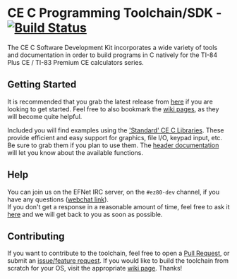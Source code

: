 # CE C Programming Toolchain/SDK -  [![Build Status](https://travis-ci.org/CE-Programming/toolchain.svg)](https://travis-ci.org/CE-Programming/toolchain)

The CE C Software Development Kit incorporates a wide variety of tools and documentation in order to build programs in C natively for the TI-84 Plus CE / TI-83 Premium CE calculators series.

## Getting Started

It is recommended that you grab the latest release from [here](https://github.com/CE-Programming/toolchain/releases/latest) if you are looking to get started. Feel free to also bookmark the [wiki pages](https://github.com/CE-Programming/toolchain/wiki), as they will become quite helpful.

Included you will find examples using the ['Standard' CE C Libraries](https://github.com/CE-Programming/libraries/releases/latest). These provide efficient and easy support for graphics, file I/O, keypad input, etc. Be sure to grab them if you plan to use them. The [header documentation](https://ce-programming.github.io/toolchain/files.html) will let you know about the available functions.

## Help

You can join us on the EFNet IRC server, on the `#ez80-dev` channel, if you have any questions ([webchat link](http://chat.efnet.org:9090/?nick=sdk-user&channels=%23ez80-dev&Login=Login)).  
If you don't get a response in a reasonable amount of time, feel free to ask it [here](https://github.com/CE-Programming/toolchain/issues) and we will get back to you as soon as possible.

## Contributing

If you want to contribute to the toolchain, feel free to open a [Pull Request](https://github.com/CE-Programming/toolchain/pulls), or submit an [issue/feature request](https://github.com/CE-Programming/toolchain/issues). If you would like to build the toolchain from scratch for your OS, visit the appropriate [wiki page](https://github.com/CE-Programming/toolchain/wiki/Building-the-toolchain). Thanks!
